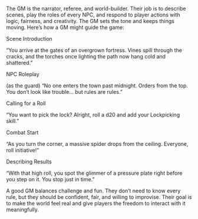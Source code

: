 The GM is the narrator, referee, and world-builder. Their job is to describe scenes, play the roles of every NPC, and respond to player actions with logic, fairness, and creativity. The GM sets the tone and keeps things moving. Here’s how a GM might guide the game:

Scene Introduction

“You arrive at the gates of an overgrown fortress. Vines spill through the cracks, and the torches once lighting the path now hang cold and shattered.”

NPC Roleplay

(as the guard) “No one enters the town past midnight. Orders from the top. You don’t look like trouble… but rules are rules.”

Calling for a Roll

“You want to pick the lock? Alright, roll a d20 and add your Lockpicking skill.”

Combat Start

“As you turn the corner, a massive spider drops from the ceiling. Everyone, roll initiative!”

Describing Results

“With that high roll, you spot the glimmer of a pressure plate right before you step on it. You stop just in time.”

A good GM balances challenge and fun. They don’t need to know every rule, but they should be confident, fair, and willing to improvise. Their goal is to make the world feel real and give players the freedom to interact with it meaningfully.